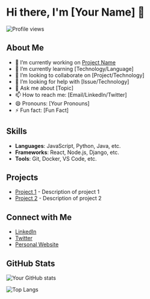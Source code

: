 # Hi there, I'm [Your Name] 👋

![Profile views](https://gpvc.arturio.dev/your-username)

## About Me

- 🔭 I’m currently working on [Project Name](link-to-project)
- 🌱 I’m currently learning [Technology/Language]
- 👯 I’m looking to collaborate on [Project/Technology]
- 🤔 I’m looking for help with [Issue/Technology]
- 💬 Ask me about [Topic]
- 📫 How to reach me: [Email/LinkedIn/Twitter]
- 😄 Pronouns: [Your Pronouns]
- ⚡ Fun fact: [Fun Fact]

## Skills

- **Languages**: JavaScript, Python, Java, etc.
- **Frameworks**: React, Node.js, Django, etc.
- **Tools**: Git, Docker, VS Code, etc.

## Projects

- [Project 1](link-to-project) - Description of project 1
- [Project 2](link-to-project) - Description of project 2

## Connect with Me

- [LinkedIn](link-to-linkedin)
- [Twitter](link-to-twitter)
- [Personal Website](link-to-website)

## GitHub Stats

![Your GitHub stats](https://github-readme-stats.vercel.app/api?username=your-username&show_icons=true&theme=radical)

![Top Langs](https://github-readme-stats.vercel.app/api/top-langs/?username=your-username&layout=compact&theme=radical)
